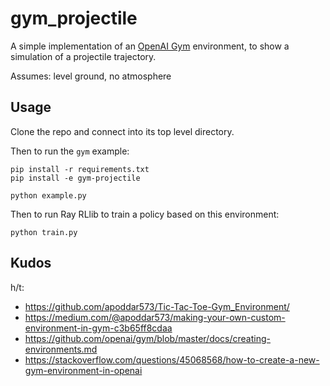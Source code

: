 # gym_projectile

A simple implementation of an [OpenAI Gym](http://gym.openai.com/)
environment, to show a simulation of a projectile trajectory.

Assumes: level ground, no atmosphere


## Usage

Clone the repo and connect into its top level directory.

Then to run the `gym` example:

```
pip install -r requirements.txt
pip install -e gym-projectile

python example.py
```

Then to run Ray RLlib to train a policy based on this environment:

```
python train.py
```


## Kudos

h/t:

  - <https://github.com/apoddar573/Tic-Tac-Toe-Gym_Environment/>
  - <https://medium.com/@apoddar573/making-your-own-custom-environment-in-gym-c3b65ff8cdaa>
  - <https://github.com/openai/gym/blob/master/docs/creating-environments.md>
  - <https://stackoverflow.com/questions/45068568/how-to-create-a-new-gym-environment-in-openai>

